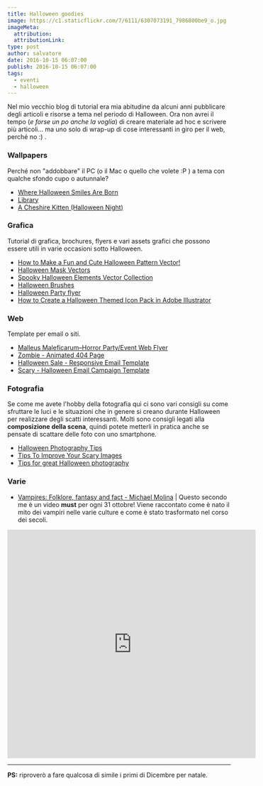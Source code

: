 ```yaml
---
title: Halloween goodies
image: https://c1.staticflickr.com/7/6111/6307073191_7986800be9_o.jpg
imageMeta:
  attribution:
  attributionLink:
type: post
author: salvatore
date: 2016-10-15 06:07:00
publish: 2016-10-15 06:07:00
tags:
  - eventi
  - halloween
---
```


Nel mio vecchio blog di tutorial era mia abitudine da alcuni anni pubblicare degli articoli e risorse a tema nel periodo di Halloween. <!-- more -->  Ora non avrei il tempo (*e forse un po anche la voglia*) di creare materiale ad hoc e scrivere più articoli... ma uno solo di wrap-up di cose interessanti in giro per il web, perché no :) .

### Wallpapers
Perché non "addobbare" il PC (o il Mac o quello che volete :P ) a tema con qualche sfondo cupo o autunnale?

- [Where Halloween Smiles Are Born](http://www.vladstudio.com/it/wallpaper/?where_halloween_smiles_are_born)
- [Library](http://www.vladstudio.com/en/wallpaper/?library)
- [A Cheshire Kitten (Halloween Night)](http://www.vladstudio.com/en/wallpaper/?halloween_kitten)

### Grafica
Tutorial di grafica, brochures, flyers e vari assets grafici che possono essere utili in varie occasioni sotto Halloween.

- [How to Make a Fun and Cute Halloween Pattern Vector!](http://vectips.com/tutorials/make-a-fun-and-cute-halloween-pattern-vector/?utm_content=buffere668d&utm_medium=social&utm_source=twitter.com&utm_campaign=buffer)
- [Halloween Mask Vectors](https://www.vecteezy.com/vector-art/90968-halloween-mask-vectors)
- [Spooky Halloween Elements Vector Collection](https://www.vecteezy.com/vector-art/123257-spooky-halloween-elements-vector-collection)
- [Halloween Brushes](https://www.brusheezy.com/brushes/22368-halloween-brushes)
- [Halloween Party flyer](https://graphicriver.net/item/halloween/13125056?s_rank=10)
- [How to Create a Halloween Themed Icon Pack in Adobe Illustrator](https://design.tutsplus.com/tutorials/how-to-create-a-halloween-themed-icon-pack--cms-27240)

### Web
Template per email o siti.

- [Malleus Maleficarum–Horror Party/Event Web Flyer](https://themeforest.net/item/malleus-maleficarumhorror-partyevent-web-flyer/2867206?s_rank=8)
- [Zombie - Animated 404 Page](https://themeforest.net/item/zombie-animated-404-page/9599753?s_rank=5)
- [Halloween Sale - Responsive Email Template](https://themeforest.net/item/halloween-sale-responsive-email-template/5913102?s_rank=3)
- [Scary - Halloween Email Campaign Template](https://themeforest.net/item/scary-halloween-email-campaign-template/5647878?s_rank=2)

### Fotografia
Se come me avete l'hobby della fotografia qui ci sono vari consigli su come sfruttare le luci e le situazioni che in genere si creano durante Halloween per realizzare degli scatti interessanti. Molti sono consigli legati alla **composizione della scena**, quindi potete metterli in pratica anche se pensate di scattare delle foto con uno smartphone.

- [Halloween Photography Tips](http://digital-photography-school.com/halloween-photography-tips/)
- [Tips To Improve Your Scary Images](http://www.apogeephoto.com/5-tips-to-improve-your-halloween-photography/)
- [Tips for great Halloween photography](http://www.digital-photo-secrets.com/tip/2715/tips-for-great-halloween-photography/)

### Varie

- [Vampires: Folklore, fantasy and fact - Michael Molina](https://www.youtube.com/watch?v=_0ThKRmySoU) | Questo secondo me è un video **must** per ogni 31 ottobre! Viene raccontato come è nato il mito dei vampiri nelle varie culture e come è stato trasformato nel corso dei secoli.

<iframe width="560" height="515" src="https://www.youtube.com/embed/_0ThKRmySoU" frameborder="0" allow="accelerometer; autoplay; encrypted-media; gyroscope; picture-in-picture" allowfullscreen></iframe>

---

**PS:** riproverò a fare qualcosa di simile i primi di Dicembre per natale.